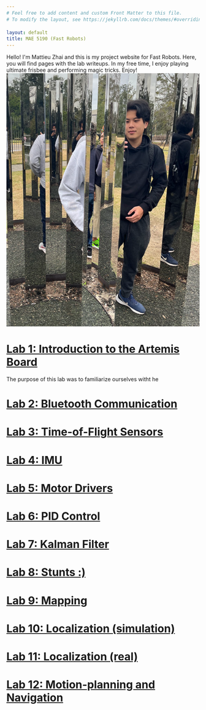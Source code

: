 ```yaml
---
# Feel free to add content and custom Front Matter to this file.
# To modify the layout, see https://jekyllrb.com/docs/themes/#overriding-theme-defaults

layout: default
title: MAE 5190 (Fast Robots)
---
```

Hello! I'm Mattieu Zhai and this is my project website for Fast Robots. 
Here, you will find pages with the lab writeups. In my free time, I enjoy playing ultimate frisbee and 
performing magic tricks. Enjoy!
![ME](/photo.png)

# [Lab 1: Introduction to the Artemis Board](https://mattieuzhai.github.io/Fast_Robots_mz375/lab1/)

The purpose of this lab was to familiarize ourselves witht he

# [Lab 2: Bluetooth Communication](https://mattieuzhai.github.io/Fast_Robots_mz375/lab2/)

# [Lab 3: Time-of-Flight Sensors](https://mattieuzhai.github.io/Fast_Robots_mz375/lab3/)

# [Lab 4: IMU](https://mattieuzhai.github.io/Fast_Robots_mz375/lab4/)

# [Lab 5: Motor Drivers](https://mattieuzhai.github.io/Fast_Robots_mz375/lab5/)

# [Lab 6: PID Control](https://mattieuzhai.github.io/Fast_Robots_mz375/lab6/)

# [Lab 7: Kalman Filter](https://mattieuzhai.github.io/Fast_Robots_mz375/lab7/)

# [Lab 8: Stunts :)](https://mattieuzhai.github.io/Fast_Robots_mz375/lab8/)

# [Lab 9: Mapping](https://mattieuzhai.github.io/Fast_Robots_mz375/lab9/)

# [Lab 10: Localization (simulation)](https://mattieuzhai.github.io/Fast_Robots_mz375/lab10/)

# [Lab 11: Localization (real)](https://mattieuzhai.github.io/Fast_Robots_mz375/lab11/)

# [Lab 12: Motion-planning and Navigation](https://mattieuzhai.github.io/Fast_Robots_mz375/lab12/)